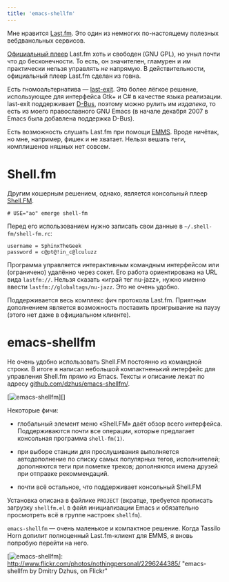 ```yaml
---
title: 'emacs-shellfm'
---
```


Мне нравится [Last.fm][]. Это один из немногих по-настоящему полезных
вебдванольных сервисов.

[Официальный плеер][] Last.fm хоть и свободен (GNU GPL), но уныл почти
что до бесконечности. То есть, он значителен, гламурен и им практически
нельзя управлять *не* напрямую. В действительности, официальный плеер
Last.fm сделан из говна.

Есть гномоальтернатива — [last-exit][]. Это более лёгкое решение,
использующее для интерфейса Gtk+ и C\# в качестве языка реализации.
last-exit поддерживает [D-Bus][], поэтому можно рулить им *издалека*, то
есть из моего православного GNU Emacs (в начале декабря 2007 в Emacs
была добавлена поддержка D-Bus).

Есть возможность слушать Last.fm при помощи [EMMS][]. Вроде ничётак, но
мне, например, фишек и не хватает. Нельзя вешать теги, комплишенов
няшных нет совсем.

# Shell.fm

Другим кошерным решением, однако, является консольный плеер
[Shell.FM][].

    # USE="ao" emerge shell-fm

Перед его использованием нужно записать свои данные в
`~/.shell-fm/shell-fm.rc`:

    username = SphinxTheGeek
    password = c@pt@!in_c@lculuzz

Программа управляется интерактивным командным интерфейсом или
(ограничено) удалённо через сокет. Его работа ориентирована на URL вида
`lastfm://`. Нельзя сказать «играй тег nu-jazz», нужно именно ввести
`lastfm://globaltags/nu-jazz`. Это не очень удобно.

Поддерживается весь комплекс фич протокола Last.fm. Приятным дополнением
является возможность поставить проигрывание на паузу (этого нет даже в
официальном клиенте).

# emacs-shellfm

Не очень удобно использовать Shell.FM постоянно из командной строки. В
итоге я написал небольшой компактненький интерфейс для управления
Shell.fm прямо из Emacs. Тексты и описание лежат по адресу
[github.com/dzhus/emacs-shellfm/][].

[![emacs-shellfm][]][]

Некоторые фичи:

-   глобальный элемент меню «Shell.FM» даёт обзор всего интерфейса.
    Поддерживаются почти все операции, которые предлагает консольная
    программа `shell-fm(1)`.

-   при выборе станции для прослушивания выполняется автодополнение по
    списку самых популярных тегов, исполнителей; дополняются теги при
    пометке треков; дополняются имена друзей при отправке рекоммендаций.

-   почти всё остальное, что поддерживает консольный Shell.FM

Установка описана в файлике `PROJECT` (вкратце, требуется прописать
загрузку `shellfm.el` в файл инициализации Emacs и обязательно
просмотреть всё в группе настроек `shellfm`).

`emacs-shellfm` — очень маленькое и компактное решение. Когда Tassilo
Horn допилит полноценный Last.fm-клиент для EMMS, я вновь попробую
перейти на него.

  [Last.fm]: http://dzhus.org/posts/2006-03-05-what-is-lastfm.html
  [Официальный плеер]: http://www.lastfm.ru/download/
  [last-exit]: http://www.lastexit-player.org/index.php/Main_Page
  [D-Bus]: http://www.freedesktop.org/wiki/Software/dbus
  [EMMS]: http://www.gnu.org/software/emms
  [Shell.FM]: http://nex.scrapping.cc/shell-fm/
  [github.com/dzhus/emacs-shellfm/]: http://github.com/dzhus/emacs-shellfm/
  [emacs-shellfm]: http://farm4.static.flickr.com/3171/2296244385_d4104e9846.jpg

  [![emacs-shellfm][]]: http://www.flickr.com/photos/nothingpersonal/2296244385/
    "emacs-shellfm by Dmitry Dzhus, on Flickr"
